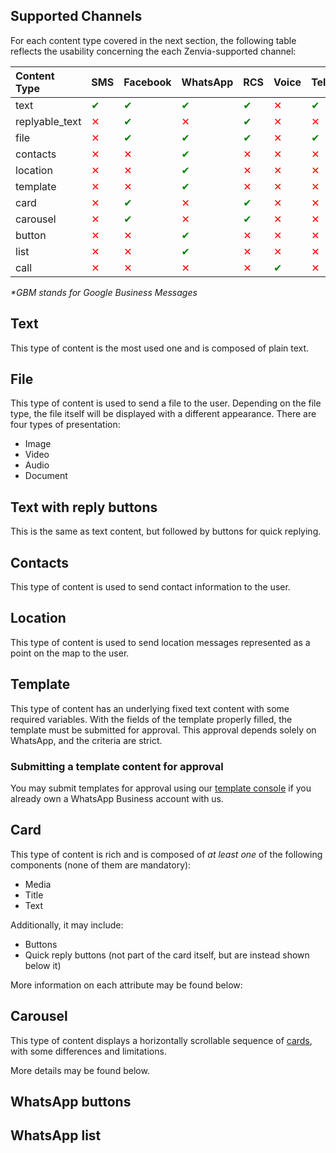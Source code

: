 ## Supported Channels

For each content type covered in the next section, the following table reflects the usability concerning the each Zenvia-supported channel:

|Content Type    |SMS                                |Facebook                           |WhatsApp                           |RCS                                |Voice                              |Telegram                           |GBM*                               |Instagram                          | 
|:---------------|:----------------------------------|:----------------------------------|:----------------------------------|:----------------------------------|:----------------------------------|:----------------------------------|:----------------------------------|:----------------------------------|
| text           |<font color="green">&#10004;</font>|<font color="green">&#10004;</font>|<font color="green">&#10004;</font>|<font color="green">&#10004;</font>|<font color="red"  >&#10005;</font>|<font color="green">&#10004;</font>|<font color="green">&#10004;</font>|<font color="green">&#10004;</font>|
| replyable_text |<font color="red"  >&#10005;</font>|<font color="green">&#10004;</font>|<font color="red"  >&#10005;</font>|<font color="green">&#10004;</font>|<font color="red"  >&#10005;</font>|<font color="red"  >&#10005;</font>|<font color="red"  >&#10005;</font>|<font color="green">&#10004;</font>|
| file           |<font color="red"  >&#10005;</font>|<font color="green">&#10004;</font>|<font color="green">&#10004;</font>|<font color="green">&#10004;</font>|<font color="red"  >&#10005;</font>|<font color="green">&#10004;</font>|<font color="green">&#10004;</font>|<font color="green">&#10004;</font>|
| contacts       |<font color="red"  >&#10005;</font>|<font color="red"  >&#10005;</font>|<font color="green">&#10004;</font>|<font color="red"  >&#10005;</font>|<font color="red"  >&#10005;</font>|<font color="red"  >&#10005;</font>|<font color="red"  >&#10005;</font>|<font color="red"  >&#10005;</font>|
| location       |<font color="red"  >&#10005;</font>|<font color="red"  >&#10005;</font>|<font color="green">&#10004;</font>|<font color="red"  >&#10005;</font>|<font color="red"  >&#10005;</font>|<font color="red"  >&#10005;</font>|<font color="red"  >&#10005;</font>|<font color="red"  >&#10005;</font>| 
| template       |<font color="red"  >&#10005;</font>|<font color="red"  >&#10005;</font>|<font color="green">&#10004;</font>|<font color="red"  >&#10005;</font>|<font color="red"  >&#10005;</font>|<font color="red"  >&#10005;</font>|<font color="red"  >&#10005;</font>|<font color="red"  >&#10005;</font>|
| card           |<font color="red"  >&#10005;</font>|<font color="green">&#10004;</font>|<font color="red"  >&#10005;</font>|<font color="green">&#10004;</font>|<font color="red"  >&#10005;</font>|<font color="red"  >&#10005;</font>|<font color="red"  >&#10005;</font>|<font color="red"  >&#10005;</font>|
| carousel       |<font color="red"  >&#10005;</font>|<font color="green">&#10004;</font>|<font color="red"  >&#10005;</font>|<font color="green">&#10004;</font>|<font color="red"  >&#10005;</font>|<font color="red"  >&#10005;</font>|<font color="red"  >&#10005;</font>|<font color="red"  >&#10005;</font>|
| button         |<font color="red"  >&#10005;</font>|<font color="red"  >&#10005;</font>|<font color="green">&#10004;</font>|<font color="red"  >&#10005;</font>|<font color="red"  >&#10005;</font>|<font color="red"  >&#10005;</font>|<font color="red"  >&#10005;</font>|<font color="red"  >&#10005;</font>|
| list           |<font color="red"  >&#10005;</font>|<font color="red"  >&#10005;</font>|<font color="green">&#10004;</font>|<font color="red"  >&#10005;</font>|<font color="red"  >&#10005;</font>|<font color="red"  >&#10005;</font>|<font color="red"  >&#10005;</font>|<font color="red"  >&#10005;</font>|
| call           |<font color="red"  >&#10005;</font>|<font color="red"  >&#10005;</font>|<font color="red"  >&#10005;</font>|<font color="red"  >&#10005;</font>|<font color="green">&#10004;</font>|<font color="red"  >&#10005;</font>|<font color="red"  >&#10005;</font>|<font color="red"  >&#10005;</font>|

_*GBM stands for Google Business Messages_

## Text
This type of content is the most used one and is composed of plain text.

<SchemaDefinition schemaRef="#/components/schemas/content.text" showReadOnly={false} />

## File
This type of content is used to send a file to the user. Depending on the file type, the file itself will be displayed with a different appearance. There are four types of presentation:
* Image
* Video
* Audio
* Document

<SchemaDefinition schemaRef="#/components/schemas/content.file" />

## Text with reply buttons
This is the same as text content, but followed by buttons for quick replying.

<SchemaDefinition schemaRef="#/components/schemas/content.quick-replies" showReadOnly={false} />

## Contacts
This type of content is used to send contact information to the user.

<SchemaDefinition schemaRef="#/components/schemas/content.contacts" />

## Location
This type of content is used to send location messages represented as a point on the map to the user.

<SchemaDefinition schemaRef="#/components/schemas/content.location" />

## Template
This type of content has an underlying fixed text content with some required variables. With the fields of the template properly filled, the template must be submitted for approval. This approval depends solely on WhatsApp, and the criteria are strict.

<SchemaDefinition schemaRef="#/components/schemas/content.template" />

### Submitting a template content for approval
You may submit templates for approval using our [template console](https://app.zenvia.com/home/templates) if you already own a WhatsApp Business account with us.

## Card
This type of content is rich and is composed of *at least one* of the following components (none of them are mandatory):
* Media
* Title
* Text

Additionally, it may include:
* Buttons
* Quick reply buttons (not part of the card itself, but are instead shown below it)

More information on each attribute may be found below:

<SchemaDefinition schemaRef="#/components/schemas/content.card" />

## Carousel
This type of content displays a horizontally scrollable sequence of [cards](#section/Card), with some differences and limitations.

More details may be found below.

<SchemaDefinition schemaRef="#/components/schemas/content.carousel" />

## WhatsApp buttons
<SchemaDefinition schemaRef="#/components/schemas/content.whatsapp.button.index" />

## WhatsApp list
<SchemaDefinition schemaRef="#/components/schemas/content.whatsapp.list" />
